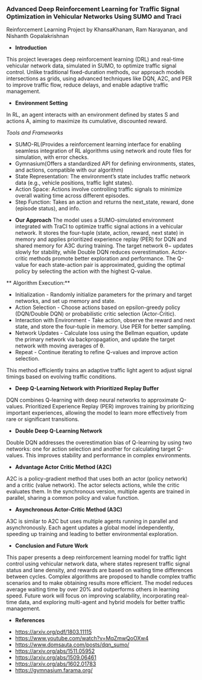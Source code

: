 ### Advanced Deep Reinforcement Learning for Traffic Signal Optimization in Vehicular Networks Using SUMO and Traci
Reinforcement Learning Project by KhansaKhanam, Ram Narayanan, and Nishanth Gopalakrishnan

* **Introduction**

This project leverages deep reinforcement learning (DRL) and real-time vehicular network data, simulated in SUMO, to optimize traffic signal control. Unlike traditional fixed-duration methods, our approach models intersections as grids, using advanced techniques like DQN, A2C, and PER to improve traffic flow, reduce delays, and enable adaptive traffic management.

* **Environment Setting**

In RL, an agent interacts with an environment defined by states S and actions A, aiming to maximize its cumulative, discounted reward.

_Tools and Frameworks_

- SUMO-RL(Provides a reinforcement learning interface for enabling seamless integration of RL algorithms using network and route files for simulation, with error checks.
- Gymnasium(Offers a standardized API for defining environments, states, and actions, compatible with our algorithm)
- State Representation: The environment’s state includes traffic network data (e.g., vehicle positions, traffic light states).
- Action Space: Actions involve controlling traffic signals to minimize overall waiting time across different episodes.
- Step Function: Takes an action and returns the next_state, reward, done (episode status), and info.

* **Our Approach**
The model uses a SUMO-simulated environment integrated with TraCI to optimize traffic signal actions in a vehicular network. It stores the four-tuple (state, action, reward, next state) in memory and applies prioritized experience replay (PER) for DQN and shared memory for A3C during training. The target network θ− updates slowly for stability, while Double DQN reduces overestimation. Actor-critic methods promote better exploration and performance. The Q-value for each state-action pair is approximated, guiding the optimal policy by selecting the action with the highest Q-value.

** Algorithm Execution:**
- Initialization - Randomly initialize parameters for the primary and target networks, and set up memory and state.
- Action Selection - Choose actions based on epsilon-greedy policy (DQN/Double DQN) or probabilistic critic selection (Actor-Critic).
- Interaction with Environment - Take action, observe the reward and next state, and store the four-tuple in memory. Use PER for better sampling.
- Network Updates - Calculate loss using the Bellman equation, update the primary network via backpropagation, and update the target network with moving averages of θ.
- Repeat - Continue iterating to refine Q-values and improve action selection.

This method efficiently trains an adaptive traffic light agent to adjust signal timings based on evolving traffic conditions.

- **Deep Q-Learning Network with Prioritized Replay Buffer**

DQN combines Q-learning with deep neural networks to approximate Q-values. Prioritized Experience Replay (PER) improves training by prioritizing important experiences, allowing the model to learn more effectively from rare or significant transitions.

- **Double Deep Q-Learning Network**

Double DQN addresses the overestimation bias of Q-learning by using two networks: one for action selection and another for calculating target Q-values. This improves stability and performance in complex environments.

- **Advantage Actor Critic Method (A2C)**

A2C is a policy-gradient method that uses both an actor (policy network) and a critic (value network). The actor selects actions, while the critic evaluates them. In the synchronous version, multiple agents are trained in parallel, sharing a common policy and value function.

- **Asynchronous Actor-Critic Method (A3C)**

A3C is similar to A2C but uses multiple agents running in parallel and asynchronously. Each agent updates a global model independently, speeding up training and leading to better environmental exploration.

* **Conclusion and Future Work**

This paper presents a deep reinforcement learning model for traffic light control using vehicular network data, where states represent traffic signal status and lane density, and rewards are based on waiting time differences between cycles. Complex algorithms are proposed to handle complex traffic scenarios and to make obtaining results more efficient. The model reduces average waiting time by over 20% and outperforms others in learning speed. Future work will focus on improving scalability, incorporating real-time data, and exploring multi-agent and hybrid models for better traffic management.

* **References**

- https://arxiv.org/pdf/1803.11115
- https://www.youtube.com/watch?v=MqZmwQoOXw4
- https://www.domsauta.com/posts/dqn_sumo/
- https://arxiv.org/abs/1511.05952
- https://arxiv.org/abs/1509.06461
- https://arxiv.org/abs/1602.01783
- https://gymnasium.farama.org/
